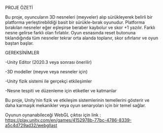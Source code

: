 PROJE ÖZETİ

Bu proje, oyuncuların 3D nesneleri (meyveler) alıp sürükleyerek belirli bir platforma yerleştirebildiği basit bir sürükle-bırak oyunudur. Platforma bırakılan nesneler eğer eşleşirse beraber kaybolur ve skor +1 yazılır. Farklı nesne gelirse farklı olan fırlatılır. 
Oyun esnasında reset butonuna tıklandığında tüm nesneler tekrar orta alanda toplanır, skor sıfırlanır ve oyun baştan başlar.



GEREKSİNİMLER

-Unity Editor (2020.3 veya sonrası önerilir)

-3D modeller (meyve veya nesneler için)

-Unity fizik sistemi ile gerçekçi etkileşimler

-Nesne tespiti ve düzenleme için etiketler ve katmanlar

Bu proje, Unity’nin fizik ve etkileşim sistemlerinin temellerini gösterir ve daha karmaşık mekanikler veya oyun senaryoları için bir temel sağlar.

Oyunun oynanabileceği WebGL çıktısı için link :  https://play.unity.com/en/games/4152978b-77bc-4786-8339-a5c4d729ad32/webgllast

